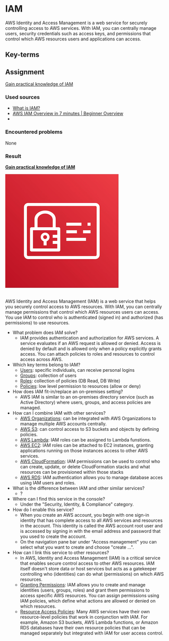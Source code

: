 # IAM

AWS Identity and Access Management is a web service for securely controlling access to AWS services. With IAM, you can centrally manage users, security credentials such as access keys, and permissions that control which AWS resources users and applications can access.

## Key-terms


## Assignment

<ins>Gain practical knowledge of IAM</ins>

### Used sources
- [What is IAM?](https://docs.aws.amazon.com/IAM/latest/UserGuide/introduction.html)
- [AWS IAM Overview in 7 minutes | Beginner Overview ](https://www.youtube.com/watch?v=y8cbKJAo3B4)
- 

### Encountered problems
None

### Result

**<ins>Gain practical knowledge of IAM</ins>**

![cloudfront](/06_AWS_3/includes/01_iam1.png)<br><br>

AWS Identity and Access Management (IAM) is a web service that helps you securely control access to AWS resources. With IAM, you can centrally manage permissions that control which AWS resources users can access. You use IAM to control who is authenticated (signed in) and authorized (has permissions) to use resources.

- What problem does IAM solve?
    - IAM provides authentication and authorization for AWS services. A service evaluates if an AWS request is allowed or denied. Access is denied by default and is allowed only when a policy explicitly grants access. You can attach policies to roles and resources to control access across AWS.
- Which key terms belong to IAM?
    - <ins>Users</ins>: specific individuals, can receive personal logins
    - <ins>Groups</ins>: collection of users
    - <ins>Roles</ins>: collection of policies (DB Read, DB Write)
    - <ins>Policies</ins>: low level permission to resources (allow or deny)
- How does IAM fit-in/replace an on-premises setting?
    - AWS IAM is similar to an on-premises directory service (such as Active Directory) where users, groups, and access policies are managed.
- How can I combine IAM with other services?
    - <ins>AWS Organizations</ins>: can be integrated with AWS Organizations to manage multiple AWS accounts centrally.
    - <ins>AWS S3</ins>: can control access to S3 buckets and objects by defining policies.
    - <ins>AWS Lambda</ins>: IAM roles can be assigned to Lambda funstions.
    - <ins>AWS EC2</ins>: IAM roles can be attached to EC2 instances, granting applications running on those instances access to other AWS services.
    - <ins>AWS CloudFormation</ins>: IAM permissions can be used to control who can create, update, or delete CloudFormation stacks and what resources can be provisioned within those stacks
    - <ins>AWS RDS</ins>: IAM authentication allows you to manage database acces using IAM users and roles. 
- What is the difference between IAM and other similar services?
    - ?
- Where can I find this service in the console?
    - Under the "Security, Identity, & Compliance" category.
- How do I enable this service?
    - When you create an AWS account, you begin with one sign-in identity that has complete access to all AWS services and resources in the account. This identity is called the AWS account root user and is accessed by signing in with the email address and password that you used to create the account.
    - On the navigation pane bar under "Access management" you can select what you want to create and choose "create ...".
- How can I link this service to other resources?
    - In AWS, Identity and Access Management (IAM) is a critical service that enables secure control access to other AWS resources. IAM itself doesn't store data or host services but acts as a gatekeeper controlling who (identities) can do what (permissions) on which AWS resources.
    - <ins>Granting Permissions</ins>: IAM allows you to create and manage identities (users, groups, roles) and grant them permissions to access specific AWS resources. You can assign permissions using IAM policies, which define what actions are allowed or denied on which resources.
    - <ins>Resource Access Policies</ins>: Many AWS services have their own resource-level policies that work in conjunction with IAM. For example, Amazon S3 buckets, AWS Lambda functions, or Amazon RDS databases have their own resource policies that can be managed separately but integrated with IAM for user access control.
    